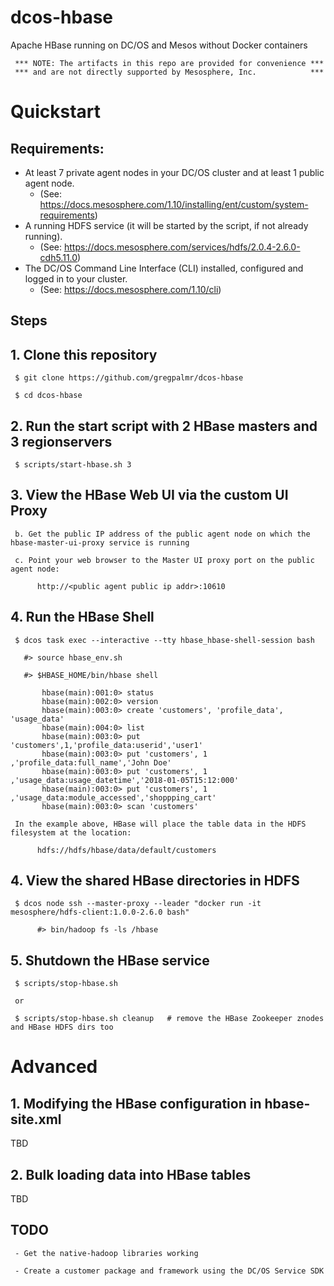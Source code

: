 # dcos-hbase
Apache HBase running on DC/OS and Mesos without Docker containers

     *** NOTE: The artifacts in this repo are provided for convenience ***
     *** and are not directly supported by Mesosphere, Inc.            ***

# Quickstart

## Requirements: 
- At least 7 private agent nodes in your DC/OS cluster and at least 1 public agent node.
     - (See: https://docs.mesosphere.com/1.10/installing/ent/custom/system-requirements)
- A running HDFS service (it will be started by the script, if not already running).
     - (See: https://docs.mesosphere.com/services/hdfs/2.0.4-2.6.0-cdh5.11.0) 
- The DC/OS Command Line Interface (CLI) installed, configured and logged in to your cluster.
     - (See: https://docs.mesosphere.com/1.10/cli)

## Steps

## 1. Clone this repository

     $ git clone https://github.com/gregpalmr/dcos-hbase

     $ cd dcos-hbase

## 2. Run the start script with 2 HBase masters and 3 regionservers

     $ scripts/start-hbase.sh 3

## 3. View the HBase Web UI via the custom UI Proxy

     b. Get the public IP address of the public agent node on which the hbase-master-ui-proxy service is running

     c. Point your web browser to the Master UI proxy port on the public agent node:

          http://<public agent public ip addr>:10610
        
## 4. Run the HBase Shell

     $ dcos task exec --interactive --tty hbase_hbase-shell-session bash

       #> source hbase_env.sh

       #> $HBASE_HOME/bin/hbase shell

           hbase(main):001:0> status
           hbase(main):002:0> version
           hbase(main):003:0> create 'customers', 'profile_data', 'usage_data'
           hbase(main):004:0> list
           hbase(main):003:0> put 'customers',1,'profile_data:userid','user1'
           hbase(main):003:0> put 'customers', 1 ,'profile_data:full_name','John Doe'
           hbase(main):003:0> put 'customers', 1 ,'usage_data:usage_datetime','2018-01-05T15:12:000'
           hbase(main):003:0> put 'customers', 1 ,'usage_data:module_accessed','shoppping_cart'
           hbase(main):003:0> scan 'customers'

     In the example above, HBase will place the table data in the HDFS filesystem at the location:

          hdfs://hdfs/hbase/data/default/customers

## 4. View the shared HBase directories in HDFS

     $ dcos node ssh --master-proxy --leader "docker run -it mesosphere/hdfs-client:1.0.0-2.6.0 bash"

          #> bin/hadoop fs -ls /hbase

## 5. Shutdown the HBase service

     $ scripts/stop-hbase.sh

     or

     $ scripts/stop-hbase.sh cleanup   # remove the HBase Zookeeper znodes and HBase HDFS dirs too


# Advanced

## 1. Modifying the HBase configuration in hbase-site.xml

TBD

## 2. Bulk loading data into HBase tables

TBD


## TODO

     - Get the native-hadoop libraries working

     - Create a customer package and framework using the DC/OS Service SDK


